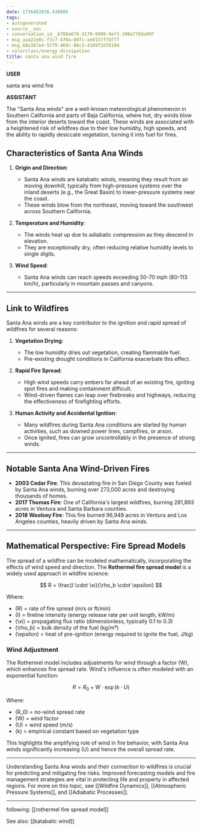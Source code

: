 ```yaml
---
date: 1736482936.438888
tags:
- autogenerated
- source__oai
- conversation_id__6780a078-3170-8008-9ef3-300a778da99f
- msg_aaa22e0c-f3c7-470a-80fc-ae0157f7d777
- msg_68a387e4-5f79-469c-86c3-4109f2d76104
- colorclass/energy-dissipation
title: santa ana wind fire
---
```


**USER**

santa ana wind fire


**ASSISTANT**

The "Santa Ana winds" are a well-known meteorological phenomenon in Southern California and parts of Baja California, where hot, dry winds blow from the interior deserts toward the coast. These winds are associated with a heightened risk of wildfires due to their low humidity, high speeds, and the ability to rapidly desiccate vegetation, turning it into fuel for fires.

## Characteristics of Santa Ana Winds

1. **Origin and Direction**:
   - Santa Ana winds are katabatic winds, meaning they result from air moving downhill, typically from high-pressure systems over the inland deserts (e.g., the Great Basin) to lower-pressure systems near the coast.
   - These winds blow from the northeast, moving toward the southwest across Southern California.

2. **Temperature and Humidity**:
   - The winds heat up due to adiabatic compression as they descend in elevation. 
   - They are exceptionally dry, often reducing relative humidity levels to single digits.

3. **Wind Speed**:
   - Santa Ana winds can reach speeds exceeding 50-70 mph (80-113 km/h), particularly in mountain passes and canyons.

---

## Link to Wildfires

Santa Ana winds are a key contributor to the ignition and rapid spread of wildfires for several reasons:

1. **Vegetation Drying**:
   - The low humidity dries out vegetation, creating flammable fuel.
   - Pre-existing drought conditions in California exacerbate this effect.

2. **Rapid Fire Spread**:
   - High wind speeds carry embers far ahead of an existing fire, igniting spot fires and making containment difficult.
   - Wind-driven flames can leap over firebreaks and highways, reducing the effectiveness of firefighting efforts.

3. **Human Activity and Accidental Ignition**:
   - Many wildfires during Santa Ana conditions are started by human activities, such as downed power lines, campfires, or arson.
   - Once ignited, fires can grow uncontrollably in the presence of strong winds.

---

## Notable Santa Ana Wind-Driven Fires

- **2003 Cedar Fire**: This devastating fire in San Diego County was fueled by Santa Ana winds, burning over 273,000 acres and destroying thousands of homes.
- **2017 Thomas Fire**: One of California's largest wildfires, burning 281,893 acres in Ventura and Santa Barbara counties.
- **2018 Woolsey Fire**: This fire burned 96,949 acres in Ventura and Los Angeles counties, heavily driven by Santa Ana winds.

---

## Mathematical Perspective: Fire Spread Models

The spread of a wildfire can be modeled mathematically, incorporating the effects of wind speed and direction. The **Rothermel fire spread model** is a widely used approach in wildfire science:

$$
R = \frac{I \cdot \xi}{\rho_b \cdot \epsilon}
$$

Where:
- \(R\) = rate of fire spread (m/s or ft/min)
- \(I\) = fireline intensity (energy release rate per unit length, kW/m)
- \(\xi\) = propagating flux ratio (dimensionless, typically 0.1 to 0.3)
- \(\rho_b\) = bulk density of the fuel (kg/m³)
- \(\epsilon\) = heat of pre-ignition (energy required to ignite the fuel, J/kg)

### Wind Adjustment
The Rothermel model includes adjustments for wind through a factor \(W\), which enhances fire spread rate. Wind's influence is often modeled with an exponential function:

$$
R = R_0 + W \cdot \exp(k \cdot U)
$$

Where:
- \(R_0\) = no-wind spread rate
- \(W\) = wind factor
- \(U\) = wind speed (m/s)
- \(k\) = empirical constant based on vegetation type

This highlights the amplifying role of wind in fire behavior, with Santa Ana winds significantly increasing \(U\) and hence the overall spread rate.

---

Understanding Santa Ana winds and their connection to wildfires is crucial for predicting and mitigating fire risks. Improved forecasting models and fire management strategies are vital in protecting life and property in affected regions. For more on this topic, see [[Wildfire Dynamics]], [[Atmospheric Pressure Systems]], and [[Adiabatic Processes]].


---


following: [[rothermel fire spread model]]

See also: [[katabatic wind]]